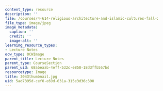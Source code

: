 ```yaml
---
content_type: resource
description: ''
file: /courses/4-614-religious-architecture-and-islamic-cultures-fall-2002/5ad7395dcef0e69d031a315e3d36c390_3043thumbnail.jpg
file_type: image/jpeg
image_metadata:
  caption: ''
  credit: ''
  image-alt: ''
learning_resource_types:
- Lecture Notes
ocw_type: OCWImage
parent_title: Lecture Notes
parent_type: CourseSection
parent_uid: 68abeaab-4eff-532c-e858-18d3ffb567bd
resourcetype: Image
title: 3043thumbnail.jpg
uid: 5ad7395d-cef0-e69d-031a-315e3d36c390
---
```

